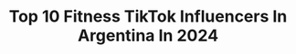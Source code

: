 ---
title: Top 10 Fitness TikTok Influencers In Argentina In 2024
description: >-
  Find top fitness TikTok influencers in Argentina in 2024. Most popular hashtags: #fitness #parati #fyp #foryou.
platform: TikTok
hits: 36
text_top: Discover the most popular TikTok profiles on inBeat.
text_bottom: Our platform has 36 TikTok influencers like this in Argentina for you to work with.
profiles:
  - username: "yamilavanesatoled"
    fullname: >-
      Yamila Vanesa Toledo
    bio: >-
      Fitness Pro🥇7 Mundiales 1🥇 Olympia 1🥇Miss Univers 7🥇 Europeos 1🥇Arnold Clá
    location: "Argentina"
    followers: 49700
    engagement: 796
    commentsToLikes: 0.040122
    id: ck9ej9wbx1pqi0j783za284rv
    verified: false
    hashtags: "#mujeresde40ymas, #motivacionmujeres, #fitness, #fitnesswoman"
  - username: "belu_fitness"
    fullname: >-
      belu_fitness
    bio: >-
      Ig: @belu_fitness (fitness+nutrición+ tips) Entrena con mis planes a distancia⬇️
    location: "Argentina"
    followers: 107100
    engagement: 549
    commentsToLikes: 0.004904
    id: ckbfchef359200j2346ym4pcc
    verified: false
    hashtags: "#abdomen, #abs, #destacametiktok, #viral"
  - username: "belbravo_"
    fullname: >-
      Belén Bravo
    bio: >-
      Ante todo, ARTE 🙌 Actriz creadora de contenido 🖤 LLEGAMOS A 8K EN IG? ↗️
    location: "Argentina"
    followers: 80300
    engagement: 1771
    commentsToLikes: 0.007611
    id: ckcps6dwamad30j23dnvowjg2
    verified: false
    hashtags: "#comedia, #actriz, #fit, #fitness"
  - username: "franjoeldiver"
    fullname: >-
      franjoeldiver
    bio: >-
      Un tío y un sobrino más locos🤪 Seguinos en YouTube y divertirte ⬇️⬇️⬇️⬇️⬇️
    location: "Argentina"
    followers: 246000
    engagement: 2307
    commentsToLikes: 0.013508
    id: ckdn9mwrrfu8h0j23rjxap68e
    verified: false
    hashtags: "#mujeresqueinspiran, #fitness, #telepatia, #fail"
  - username: "diegoalcober"
    fullname: >-
      Diego Alcober
    bio: >-
      📲 síganme en mi Instagram : Diegoz98 📸 🤸Lic en Kinesiología y Fisiatría
    location: "Argentina"
    followers: 34500
    engagement: 1165
    commentsToLikes: 0.031614
    id: ckb0h2hss8tn00j23a10eie9s
    verified: false
    hashtags: "#nutricion, #medicina, #salud, #fisioterapia"
  - username: "leandrolimardo"
    fullname: >-
      leandrolimardo
    bio: >-
      Entrenador - Lic. en Alto Rendimiento Deportivo Seguir Ig: @warmup.fit 🔥
    location: "Argentina"
    followers: 62200
    engagement: 460
    commentsToLikes: 0.024825
    id: cka0jysrlk6vq0i78d0dse4ay
    verified: false
    hashtags: "#personaltrainer, #fuerza, #flexibilidad, #hipertrofia"
  - username: "europini"
    fullname: >-
      europini
    bio: >-
      DEDICARSE SIMPLEMENTE A SER FELIZ ! 😍🤪
    location: "Argentina"
    followers: 27000
    engagement: 768
    commentsToLikes: 0.043851
    id: ckbazu58iq7s50j23d8y701yq
    verified: false
    hashtags: "#parati, #foryou, #cuarentena, #fit"
  - username: "tomaslabarere"
    fullname: >-
      Tomas Labarere
    bio: >-
      Todo empezó en cuarentena Queres cambiar tu físico? Escribime al Instagram !!!
    location: "Argentina"
    followers: 48100
    engagement: 842
    commentsToLikes: 0.032076
    id: cka0fo73a0i210i7824p1dor9
    verified: false
    hashtags: "#humor, #fyp, #foryou, #foryoupage"
  - username: "natipoledance"
    fullname: >-
      Natipoledance
    bio: >-
      IG @natipoledance Intructora de POLE DANCE 💪🏻🦋💫⚡️ 🤸🏼‍♀️
    location: "Argentina"
    followers: 60600
    engagement: 747
    commentsToLikes: 0.015426
    id: ck83k3f9l90hl0j784iz35nwf
    verified: false
    hashtags: "#poledanceroftiktok, #dancers, #fitnessgirl, #clasesdepole"
  - username: "im.crash"
    fullname: >-
      Crash
    bio: >-
      Amo la música ⚡️Escucha mis canciones en todas las plataformas 🎶
    location: "Argentina"
    followers: 54800
    engagement: 1374
    commentsToLikes: 0.104999
    id: ckbkz16wpv7uy0j23g0nc1agl
    verified: true
    hashtags: "#dance, #artist, #fyp, #foryou"
---